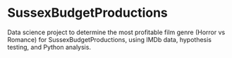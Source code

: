 # SussexBudgetProductions
Data science project to determine the most profitable film genre (Horror vs Romance) for SussexBudgetProductions, using IMDb data, hypothesis testing, and Python analysis.
